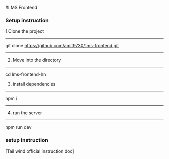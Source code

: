 #LMS Frontend

### Setup instruction

1.Clone the project

---
  git clone https://github.com/amit9730/lms-frontend.git

---
2. Move into the directory
---
cd lms-frontend-hn 

3. install dependencies
---
npm i

---
4. run the server
---
npm run dev

### setup instruction

[Tail wind official instruction doc]